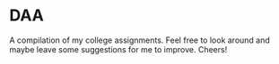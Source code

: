 # DAA
A compilation of my college assignments. Feel free to look around and maybe leave some suggestions for me to improve. Cheers!
